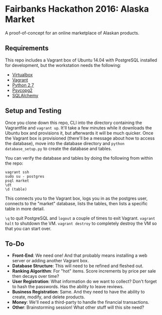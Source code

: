 # Fairbanks Hackathon 2016: Alaska Market
A proof-of-concept for an online marketplace of Alaskan products.

## Requirements
This repo includes a Vagrant box of Ubuntu 14.04 with PostgreSQL installed for development, but the workstation needs the following:
- [Virtualbox](https://www.virtualbox.org/wiki/Downloads)
- [Vagrant](https://www.vagrantup.com/downloads.html)
- [Python 2.7](https://www.python.org/downloads/)
- [Psycopg2](http://initd.org/psycopg/download/)
- [SQLAlchemy](http://www.sqlalchemy.org/download.html)

## Setup and Testing
Once you clone down this repo, CLI into the directory containing the Vagrantfile and `vagrant up`. It'll take a few minutes while it downloads the Ubuntu box and provisions it, but afterwards it will be much quicker. Once the Vagrant box is provisioned (there'll be a message about how to access the database), move into the database directory and `python database_setup.py` to create the database and tables.

You can verify the database and tables by doing the following from within the repo:
```
vagrant ssh
sudo su - postgres
psql market
\dt
\d (table)
```
This connects you to the Vagrant box, logs you in as the postgres user, connects to the "market" database, lists the tables, then lists a specific table in more detail.

`\q` to quit PostgreSQL and `logout` a couple of times to exit Vagrant.
`vagrant halt` to shutdown the VM.
`vagrant destroy` to completely destroy the VM so that you can start over.

## To-Do
- **Front-End**: We need one! And that probably means installing a web server or adding another Vagrant box.
- **Database Structure**: This will need to be refined and fleshed out.
- **Ranking Algorithm**: For "hot" items. Score increments by price per sale then decays over time?
- **User Registration**: What information do we want to collect? Don't forget to hash the passwords. Has the ability to leave reviews.
- **Business Registration**: Same. And they need to have the ability to create, modify, and delete products.
- **Money**: We'll need a third-party to handle the financial transactions.
- **Other**: Brainstorming session! What other stuff will this site need?